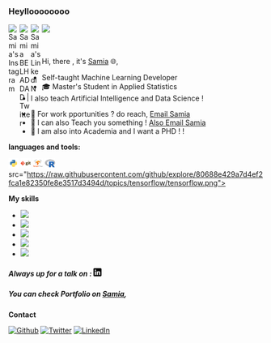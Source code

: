 
### Heylloooooooo
<a href="https://www.instagram.com/hypatchia/">
  <img align="left" alt="Samia's Instagram" width="22px" src="https://raw.githubusercontent.com/hussainweb/hussainweb/main/icons/instagram.png" />
</a>

<a href="https://twitter.com/belhaddad_samia">
  <img align="left" alt="Samia BELHADDAD | Twitter" width="22px" src="https://raw.githubusercontent.com/peterthehan/peterthehan/master/assets/twitter.svg" />
</a>
<a href="https://www.linkedin.com/in/samiabelhaddad/">
  <img align="left" alt="Samia's LinkedIN" width="22px" src="https://raw.githubusercontent.com/peterthehan/peterthehan/master/assets/linkedin.svg" />
</a>

![](https://visitor-badge.glitch.me/badge?page_id=hypatchia.hypatchia)

<br />

Hi, there , it's [Samia](https://hypatchia.github.io/) 🌐,
* Self-taught Machine Learning Developer
*  🎓 Master's Student in Applied Statistics
* I also teach Artificial Intelligence and Data Science !



- 💼 For work pportunities ? do reach, [Email Samia](mailto:samiamagbelhaddad@gmaiL.com)
- 💬 I can also Teach you something !  [Also Email Samia ](mailto:samiamagbelhaddad@gmaiL.com) 
- :book: I am also into Academia and I want a PHD ! ! 


**languages and tools:**  

<code><img height="20" src="https://raw.githubusercontent.com/github/explore/80688e429a7d4ef2fca1e82350fe8e3517d3494d/topics/python/python.png"></code>
<code><img height="20" src="https://raw.githubusercontent.com/github/explore/80688e429a7d4ef2fca1e82350fe8e3517d3494d/topics/git/git.png"></code>
<code><img height="20" src="https://raw.githubusercontent.com/github/explore/80688e429a7d4ef2fca1e82350fe8e3517d3494d/topics/tensorflow/tensorflow.png"></code>
<code><img height="20" src="https://raw.githubusercontent.com/github/explore/80688e429a7d4ef2fca1e82350fe8e3517d3494d/topics/r/r.png"></code>
src="https://raw.githubusercontent.com/github/explore/80688e429a7d4ef2fca1e82350fe8e3517d3494d/topics/tensorflow/tensorflow.png"></code>

**My skills**
 * ![](https://img.shields.io/badge/DATAScience-informational?style=flat&logo=<LOGO_NAME>&logoColor=white&color=2bbc8a)
 * ![](https://img.shields.io/badge/MACHINELEARNING-informational?style=flat&logo=<LOGO_NAME>&logoColor=white&color=2bbc8a)
 * ![](https://img.shields.io/badge/DEEPLEARNING-informational?style=flat&logo=<LOGO_NAME>&logoColor=white&color=2bbc8a)
 * ![](https://img.shields.io/badge/STATISTICALLEARNING-informational?style=flat&logo=<LOGO_NAME>&logoColor=white&color=2bbc8a)
 * ![](https://img.shields.io/badge/APPLIEDMATHEMATICS-informational?style=flat&logo=<LOGO_NAME>&logoColor=white&color=2bbc8a)

 
 
 
 
##### Always up for a talk on : [![LinkedIn][2.2]][1]  


##### You can check Portfolio on **[Samia](https://hypatchia.github.io/),**
 
[2.2]: https://github.com/Hypatchia/Hypatchia/blob/main/Profile/linkedin-3-16.png
[1]: https://www.linkedin.com/in/samiabelhaddad/



**Contact**
<p><a href="https://github.com/hypatchia" target="_blank"><img alt="Github" src="https://img.shields.io/badge/GitHub-%2312100E.svg?&style=for-the-badge&logo=Github&logoColor=white" /></a> <a href="https://twitter.com/belhaddad_samia" target="_blank"><img alt="Twitter" src="https://img.shields.io/badge/twitter-%231DA1F2.svg?&style=for-the-badge&logo=twitter&logoColor=white" /></a> <a href="https://www.linkedin.com/in/samiabelhaddad" target="_blank"><img alt="LinkedIn" src="https://img.shields.io/badge/linkedin-%230077B5.svg?&style=for-the-badge&logo=linkedin&logoColor=white" /></a>
</p>


